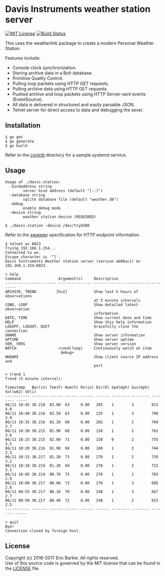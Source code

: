 # Davis Instruments weather station server

[![MIT License](https://img.shields.io/badge/license-MIT-blue.svg?style=flat)](http://choosealicense.com/licenses/mit/)
[![Build Status](https://travis-ci.org/ebarkie/davis-station.svg?branch=master)](https://travis-ci.org/ebarkie/davis-station)

This uses the weatherlink package to create a modern Personal
Weather Station.

Features include:

* Console clock synchronization.
* Storing archive data in a Bolt database.
* Primitive Quality Control.
* Pulling loop packets using HTTP GET requests.
* Pulling archive data using HTTP GET requests.
* Pushed archive and loop packets using HTTP Server-sent events (EventSource).
* All data is delivered in structured and easily parsable JSON.
* Telnet server for direct access to data and debugging the sever.

## Installation

```
$ go get
$ go generate
$ go build
```

Refer to the [contrib](contrib) directory for a sample systemd service.

## Usage

```
Usage of ./davis-station:
  -bindaddress string
        server bind address (default "[::]")
  -database string
        sqlite database file (default "weather.db")
  -debug
        enable debug mode
  -device string
        weather station device (REQUIRED)

$ ./davis-station -device /dev/ttyUSB0
```

Refer to the [swagger](http://petstore.swagger.io/?url=https://raw.githubusercontent.com/ebarkie/davis-station/master/doc/swagger.json) specification for HTTP endpoint information.

```
$ telnet wx 8023
Trying 192.168.1.254...
Connected to wx.
Escape character is '^]'.
Davis Instruments Weather station server (version ab06ac1) on 192.168.1.254:8023.

> help
Command	                Argument(s)     Description
----------------------- --------------- -----------------------------------
ARCHIVE, TREND         [h=2]            Show last h hours of observations
                                        at 5 minute intervals
COND, LOOP                              Show detailed latest observation
                                        information
DATE, TIME                              Show current date and time
HELP                                    Show this help information
LOGOFF, LOGOUT, QUIT                    Gracefully close the connection
UNAME                                   Show server information
UPTIME                                  Show server uptime
VER, VERS                               Show server version
WATCH                   <cond|loop|     Continuously watch an item
                         debug>
WHOAMI                                  Show client source IP address and
                                        port

> trend 1
Trend (5 minute interval):

Timestamp   Bar(in) Tem(F) Hum(%) Rn(in) Dir(D) Spd(mph) Gus(mph) Sol(wm2) UV(i)
----------- ------- ------ ------ ------ ------ -------- -------- -------- -----
06/11 10:45 30.218  83.00  63     0.00   293    1        3        811      4.0  
06/11 10:40 30.216  82.50  63     0.00   225    1        3        796      3.9  
06/11 10:35 30.216  82.20  68     0.00   203    1        2        769      3.7  
06/11 10:30 30.215  81.90  68     0.00   158    1        2        761      3.6  
06/11 10:25 30.215  82.00  71     0.00   158    0        2        755      3.5  
06/11 10:20 30.216  81.90  66     0.00   180    1        2        744      3.3  
06/11 10:15 30.217  81.20  73     0.00   270    1        2        735      3.2  
06/11 10:10 30.219  81.20  69     0.00   270    1        2        721      3.1  
06/11 10:05 30.219  80.70  73     0.00   270    1        1        703      2.9  
06/11 10:00 30.217  80.00  73     0.00   270    1        3        685      2.8  
06/11 09:55 30.217  80.10  70     0.00   248    1        3        667      2.7  
06/11 09:50 30.217  80.40  72     0.00   248    1        2        653      2.5  
----------- ------- ------ ------ ------ ------ -------- -------- -------- -----

> quit
Bye!
Connection closed by foreign host.
```

## License

Copyright (c) 2016-2017 Eric Barkie. All rights reserved.  
Use of this source code is governed by the MIT license
that can be found in the [LICENSE](LICENSE) file.

